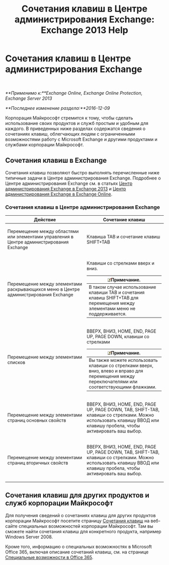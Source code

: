 ﻿---
title: 'Сочетания клавиш в Центре администрирования Exchange: Exchange 2013 Help'
TOCTitle: Сочетания клавиш в Центре администрирования Exchange
ms:assetid: 146b2b52-1ef8-4606-991a-4cf4da694970
ms:mtpsurl: https://technet.microsoft.com/ru-ru/library/JJ150484(v=EXCHG.150)
ms:contentKeyID: 50487492
ms.date: 04/30/2018
mtps_version: v=EXCHG.150
ms.translationtype: HT
---

# Сочетания клавиш в Центре администрирования Exchange

 

_**Применимо к:**Exchange Online, Exchange Online Protection, Exchange Server 2013_

_**Последнее изменение раздела:**2016-12-09_

Корпорация Майкрософт стремится к тому, чтобы сделать использование своих продуктов и служб простым и удобным для каждого. В приведенных ниже разделах содержатся сведения о сочетаниях клавиш, облегчающих людям с ограниченными возможностями работу с Microsoft Exchange и другими продуктами и службами корпорации Майкрософт.

## Сочетания клавиш в Exchange

Сочетания клавиш позволяют быстро выполнять перечисленные ниже типичные задачи в Центре администрирования Exchange. Подробнее о Центре администрирования Exchange см. в статьях [Центр администрирования Exchange в Exchange 2013](exchange-admin-center-in-exchange-2013-exchange-2013-help.md) и [Центр администрирования Exchange в Exchange Online](https://technet.microsoft.com/ru-ru/library/jj200743\(v=exchg.150\)).

### Сочетания клавиш в Центре администрирования Exchange

<table>
<colgroup>
<col style="width: 50%" />
<col style="width: 50%" />
</colgroup>
<thead>
<tr class="header">
<th>Действие</th>
<th>Сочетание клавиш</th>
</tr>
</thead>
<tbody>
<tr class="odd">
<td><p>Перемещение между областями или элементами управления в Центре администрирования Exchange</p></td>
<td><p>Клавиша TAB и сочетание клавиш SHIFT+TAB</p></td>
</tr>
<tr class="even">
<td><p>Перемещение между элементами раскрывающихся меню в Центре администрирования Exchange</p></td>
<td><p>Клавиши со стрелками вверх и вниз.</p>
<table>
<thead>
<tr class="header">
<th><img src="images/JJ126620.note(EXCHG.150).gif" title="Примечание" alt="Примечание" />Примечание.</th>
</tr>
</thead>
<tbody>
<tr class="odd">
<td>В таком случае использование клавиши TAB и сочетания клавиш SHIFT+TAB для перемещения между элементами меню не поддерживается.</td>
</tr>
</tbody>
</table>

</td>
</tr>
<tr class="odd">
<td><p>Перемещение между элементами списков</p></td>
<td><p>ВВЕРХ, ВНИЗ, HOME, END, PAGE UP, PAGE DOWN, клавиши со стрелками</p>
<table>
<thead>
<tr class="header">
<th><img src="images/JJ126620.note(EXCHG.150).gif" title="Примечание" alt="Примечание" />Примечание.</th>
</tr>
</thead>
<tbody>
<tr class="odd">
<td>Вы также можете использовать клавиши со стрелками вверх, вниз, влево и вправо для перемещения между переключателями или соответствующими флажками.</td>
</tr>
</tbody>
</table>

</td>
</tr>
<tr class="even">
<td><p>Перемещение между элементами страниц основных свойств</p></td>
<td><p>ВВЕРХ, ВНИЗ, HOME, END, PAGE UP, PAGE DOWN, TAB, SHIFT-TAB, клавиши со стрелками. Можно использовать клавишу ВВОД или клавишу пробела, чтобы активировать ваш выбор.</p></td>
</tr>
<tr class="odd">
<td><p>Перемещение между элементами страниц вторичных свойств</p></td>
<td><p>ВВЕРХ, ВНИЗ, HOME, END, PAGE UP, PAGE DOWN, TAB, SHIFT-TAB, клавиши со стрелками. Можно использовать клавишу ВВОД или клавишу пробела, чтобы активировать ваш выбор.</p></td>
</tr>
</tbody>
</table>


## Сочетания клавиш для других продуктов и служб корпорации Майкрософт

Для получения сведений о сочетаниях клавиш для других продуктов корпорации Майкрософт посетите страницу [Сочетания клавиш](https://go.microsoft.com/fwlink/p/?linkid=248894) на веб-сайте специальных возможностей корпорации Майкрософт. Там вы сможете найти сочетания клавиш для конкретного продукта, например Windows Server 2008.

Кроме того, информацию о специальных возможностях в Microsoft Office 365, включая описание сочетаний клавиш, см. на странице [Специальные возможности в Office 365](https://officepreview.microsoft.com/search/redir/ha102817204.aspx).

